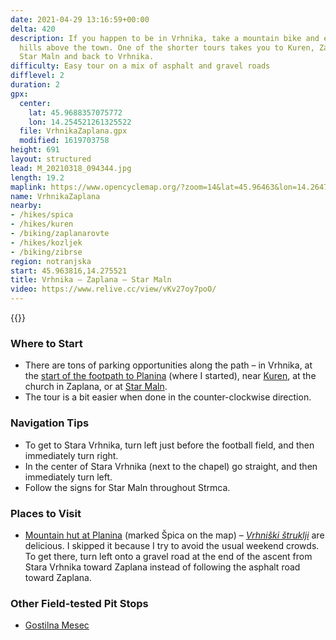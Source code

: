 ```yaml
---
date: 2021-04-29 13:16:59+00:00
delta: 420
description: If you happen to be in Vrhnika, take a mountain bike and explore the
  hills above the town. One of the shorter tours takes you to Kuren, Zaplana, Strmca,
  Star Maln and back to Vrhnika.
difficulty: Easy tour on a mix of asphalt and gravel roads
difflevel: 2
duration: 2
gpx:
  center:
    lat: 45.9688357075772
    lon: 14.254521261325522
  file: VrhnikaZaplana.gpx
  modified: 1619703758
height: 691
layout: structured
lead: M_20210318_094344.jpg
length: 19.2
maplink: https://www.opencyclemap.org/?zoom=14&lat=45.96463&lon=14.26478&layers=B0000
name: VrhnikaZaplana
nearby:
- /hikes/spica
- /hikes/kuren
- /biking/zaplanarovte
- /hikes/kozljek
- /biking/zibrse
region: notranjska
start: 45.963816,14.275521
title: Vrhnika – Zaplana – Star Maln
video: https://www.relive.cc/view/vKv27oy7poO/
---
```

{{<hike-details description="yes">}}

### Where to Start

* There are tons of parking opportunities along the path – in Vrhnika, at the [start of the footpath to Planina](../../hikes/spica/kv/) (where I started), near [Kuren](../../hikes/spica/kr), at the church in Zaplana, or at [Star Maln](../../hikes/spica/sm/).
* The tour is a bit easier when done in the counter-clockwise direction.

### Navigation Tips

* To get to Stara Vrhnika, turn left just before the football field, and then immediately turn right.
* In the center of Stara Vrhnika (next to the chapel) go straight, and then immediately turn left.
* Follow the signs for Star Maln throughout Strmca. 

### Places to Visit

* [Mountain hut at Planina](../../hikes/spica) (marked Špica on the map) – *[Vrhniški štruklji](https://www.visitvrhnika.si/en/vrhnika/worthy-of-attention/rolled-prune-dumplings)* are delicious. I skipped it because I try to avoid the usual weekend crowds. To get there, turn left onto a gravel road at the end of the ascent from Stara Vrhnika toward Zaplana instead of following the asphalt road toward Zaplana.

### Other Field-tested Pit Stops

* [Gostilna Mesec](http://www.gostilna-mesec.si/EN/)
